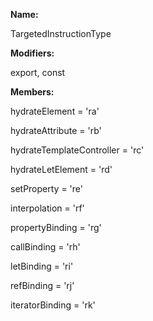 **Name:**

TargetedInstructionType

**Modifiers:**

export, const

**Members:**

hydrateElement = 'ra'

hydrateAttribute = 'rb'

hydrateTemplateController = 'rc'

hydrateLetElement = 'rd'

setProperty = 're'

interpolation = 'rf'

propertyBinding = 'rg'

callBinding = 'rh'

letBinding = 'ri'

refBinding = 'rj'

iteratorBinding = 'rk'

